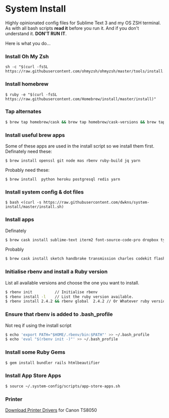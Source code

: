 # System Install
Highly opinionated config files for Sublime Text 3 and my OS ZSH terminal.
As with all bash scripts **read it** before you run it. And if you don't understand it. **DON'T RUN IT**.

Here is what you do...
### Install Oh My Zsh
```` 
sh -c "$(curl -fsSL https://raw.githubusercontent.com/ohmyzsh/ohmyzsh/master/tools/install.sh)"
```` 

### Install homebrew

```` 
$ ruby -e "$(curl -fsSL https://raw.githubusercontent.com/Homebrew/install/master/install)"
````

### Tap alternates 

````bash
$ brew tap homebrew/cask && brew tap homebrew/cask-versions && brew tap homebrew/cask-fonts && brew tap homebrew/services && brew tap heroku/brew
````

### Install useful brew apps
Some of these apps are used in the install script so we install them first.
Definately need these:
```` 
$ brew install openssl git node mas rbenv ruby-build jq yarn
````
Probably need these:
```` 
$ brew install  python heroku postgresql redis yarn
````

### Install system config & dot files

```` 
$ bash <(curl -s https://raw.githubusercontent.com/dwkns/system-install/master/install.sh)
````


### Install apps  
Definately 
````bash
$ brew cask install sublime-text iterm2 font-source-code-pro dropbox typora iina google-chrome typora google-drive-file-stream
````
Probably
````bash
$ brew cask install sketch handbrake transmission charles codekit flash-npapi sequel-pro
````

### Initialise rbenv and install a Ruby version
List all available versions and choose the one you want to install.

````bash
$ rbenv init          // Initialise rbenv 
$ rbenv install -l    // List the ruby version available. 
$ rbenv install 2.4.2 && rbenv global  2.4.2 // Or Whatever ruby version you want. 
````

### Ensure that rbenv is added to .bash_profile
Not req if using the install script

````bash
$ echo 'export PATH="$HOME/.rbenv/bin:$PATH"' >> ~/.bash_profile  
$ echo 'eval "$(rbenv init -)"' >> ~/.bash_profile  
````

### Install some Ruby Gems

````bash
$ gem install bundler rails htmlbeautifier 
````

### Install App Store Apps
```bash
$ source ~/.system-config/scripts/app-store-apps.sh
```

### Printer

[Download Printer Drivers](http://gdlp01.c-wss.com/gds/8/0100007708/04/mcpd-mac-ts8000-18_10_0_0-ea21_3.dmg) for Canon TS8050
